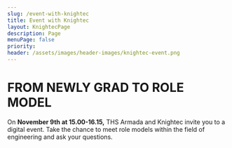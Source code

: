 ```yaml
---
slug: /event-with-knightec
title: Event with Knightec
layout: KnightecPage
description: Page
menuPage: false
priority:
header: /assets/images/header-images/knightec-event.png
---
```

# FROM NEWLY GRAD TO ROLE MODEL

On **November 9th at 15.00-16.15,** THS Armada and Knightec invite you to a digital event. Take the chance to meet role models within the field of engineering and ask your questions.





